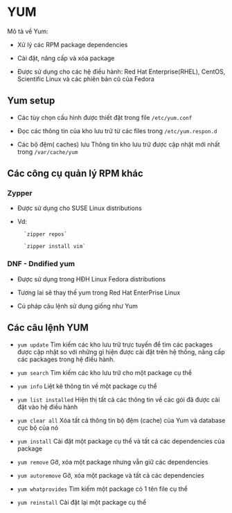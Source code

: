 # YUM

Mô tả về Yum:

- Xử lý các RPM package dependencies

- Cài đặt, nâng cấp và xóa package

- Được sử dụng cho các hệ điều hành: Red Hat Enterprise(RHEL), CentOS, Scientific Linux 
và các phiên bản cũ của Fedora

## Yum setup

- Các tùy chọn cấu hình được thiết đặt trong file `/etc/yum.conf`

- Đọc các thông tin của kho lưu trữ từ các files trong `/etc/yum.respon.d`

- Các bộ đệm( caches) lưu Thông tin kho lưu trữ được cập nhật mới nhất trong `/var/cache/yum`

## Các công cụ quản lý RPM khác

### Zypper

+ Được sử dụng cho SUSE Linux distributions

+ Vd: 

		`zipper repos`

		`zipper install vim`

### DNF - Dndified yum

+ Được sử dụng trong HĐH Linux Fedora distributions

+ Tương lai sẽ thay thế yum trong Red Hat EnterPrise Linux

+ Cú pháp câu lệnh sử dụng giống như Yum

## Các câu lệnh YUM

- `yum update` Tìm kiếm các kho lưu trữ trực tuyến để tìm các packages được cập nhật so với 
những gì hiện được cài đặt trên hệ thống, nâng cấp các packages trong hệ điều hành.

- `yum search` Tìm kiếm các kho lưu trữ cho một package cụ thể

- `yum info` Liệt kê thông tin về một package cụ thể

- `yum list installed` Hiện thị tất cả các thông tin về các gói đã được cài đặt vào hệ điều hành

- `yum clear all` Xóa tất cả thông tin bộ đệm (cache) của Yum và database cục bộ của nó

- `yum install` Cài đặt một package cụ thể và tất cả các dependencies của package

- `yum remove` Gỡ, xóa một package nhưng vẫn giữ các dependencies

- `yum autoremove` Gỡ, xóa một package và tất cả các dependencies

- `yum whatprovides` Tìm kiếm một package có 1 tên file cụ thể

- `yum reinstall` Cài đặt lại một package cụ thể